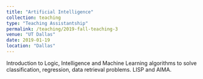```yaml
---
title: "Artificial Intelligence"
collection: teaching
type: "Teaching Assistantship"
permalink: /teaching/2019-fall-teaching-3
venue: "UT Dallas"
date: 2019-01-19
location: "Dallas"
---
```


Introduction to Logic, Intelligence and Machine Learning algorithms to solve classification, regression, data retrieval problems.
LISP and AIMA.
